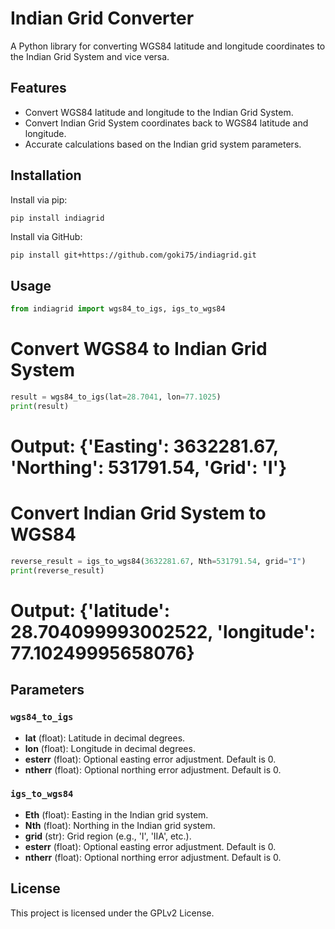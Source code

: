 # Indian Grid Converter

A Python library for converting WGS84 latitude and longitude coordinates to the Indian Grid System and vice versa.

## Features

- Convert WGS84 latitude and longitude to the Indian Grid System.
- Convert Indian Grid System coordinates back to WGS84 latitude and longitude.
- Accurate calculations based on the Indian grid system parameters.

## Installation

Install via pip:

```bash
pip install indiagrid
```

Install via GitHub:
```
pip install git+https://github.com/goki75/indiagrid.git
```
## Usage

```python
from indiagrid import wgs84_to_igs, igs_to_wgs84
```
# Convert WGS84 to Indian Grid System
```python
result = wgs84_to_igs(lat=28.7041, lon=77.1025)
print(result)
```
# Output: {'Easting': 3632281.67, 'Northing': 531791.54, 'Grid': 'I'}

# Convert Indian Grid System to WGS84
```python
reverse_result = igs_to_wgs84(3632281.67, Nth=531791.54, grid="I")
print(reverse_result)
```
# Output: {'latitude': 28.704099993002522, 'longitude': 77.10249995658076}


## Parameters

### `wgs84_to_igs`

- **lat** (float): Latitude in decimal degrees.
- **lon** (float): Longitude in decimal degrees.
- **esterr** (float): Optional easting error adjustment. Default is 0.
- **ntherr** (float): Optional northing error adjustment. Default is 0.

### `igs_to_wgs84`

- **Eth** (float): Easting in the Indian grid system.
- **Nth** (float): Northing in the Indian grid system.
- **grid** (str): Grid region (e.g., 'I', 'IIA', etc.).
- **esterr** (float): Optional easting error adjustment. Default is 0.
- **ntherr** (float): Optional northing error adjustment. Default is 0.

## License

This project is licensed under the GPLv2 License.
```

